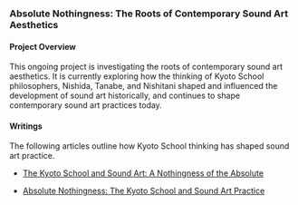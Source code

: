 ### Absolute Nothingness: The Roots of Contemporary Sound Art Aesthetics

#### Project Overview

This ongoing project is investigating the roots of contemporary sound art aesthetics. It is currently exploring how the thinking of Kyoto School philosophers, Nishida, Tanabe, and Nishitani shaped and influenced the development of sound art historically, and continues to shape contemporary sound art practices today.

#### Writings

The following articles outline how Kyoto School thinking has shaped sound art practice.

* [The Kyoto School and Sound Art: A Nothingness of the Absolute](https://doi.org/10.1525/res.2023.4.1.69)

* [Absolute Nothingness: The Kyoto School and Sound Art Practice](
https://www.researchgate.net/publication/318115471_Absolute_Nothingness_The_Kyoto_School_and_Sound_Art_Practice)


